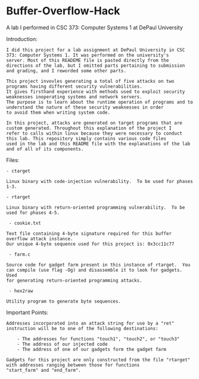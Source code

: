 # Buffer-Overflow-Hack

A lab I performed in CSC 373: Computer Systems 1 at DePaul University





Introduction:

	I did this project for a lab assignment at DePaul University in CSC 373: Computer Systems 1. It was performed on the university's
  	server. Most of this READEME file is pasted directly from the directions of the lab, but I omitted parts pertaining to submission
	and grading, and I reworded some other parts.
	
	This project invovles generating a total of five attacks on two programs having different security vulnerabilities.
	It gives firsthand experience with methods used to exploit security weaknesses inoperating systems and network servers.
	The purpose is to learn about the runtime operation of programs and to understand the nature of these security weaknesses in order
	to avoid them when writing system code.
  
	In this project, attacks are generated on target programs that are custom generated. Throughout this explanation of the project I
	refer to calls within linux because they were necessary to conduct this lab. This repository simply contains various code files
	used in the lab and this README file with the explanations of the lab and of all of its components.  





Files:

    - ctarget

	Linux binary with code-injection vulnerability.  To be used for phases
	1-3.

    - rtarget

	Linux binary with return-oriented programming vulnerability.  To be
	used for phases 4-5.

     - cookie.txt

	Text file containing 4-byte signature required for this buffer overflow attack instance.
	Our unique 4-byte sequence used for this project is: 0x3cc11c77

     - farm.c

	Source code for gadget farm present in this instance of rtarget.  You
	can compile (use flag -Og) and disassemble it to look for gadgets. Used
	for generating return-oriented programming attacks.

     - hex2raw

	Utility program to generate byte sequences. 





Important Points:

	Addresses incorporated into an attack string for use by a "ret" instruction will be to one of the following destinations:

		- The addresses for functions "touch1", "touch2", or "touch3"
		- The address of our injected code
		- The address of one of our gadgets form the gadget farm

	Gadgets for this project are only constructed from the file "rtarget" with addresses ranging between those for functions
	"start_farm" and "end_farm".




